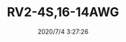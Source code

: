 ﻿---
layout: post 
title: RV2-4S,16-14AWG
tags: RV
categories: housing-terminal
overview: RV2-4S,16-14AWG
part_number: RV2-4S
thumb_img: static/202007/433-thumb-20200704112809.jpg
small_img: static/202007/433-20200704112809.jpg
date: 2020/7/4 3:27:26
---



